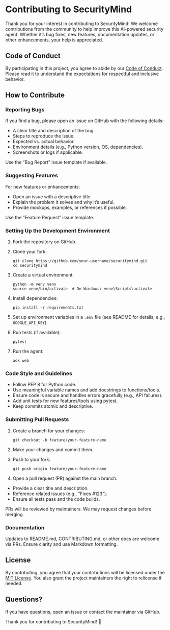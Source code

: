 # Contributing to SecurityMind

Thank you for your interest in contributing to SecurityMind! We welcome contributions from the community to help improve this AI-powered security agent. Whether it’s bug fixes, new features, documentation updates, or other enhancements, your help is appreciated.

## Code of Conduct

By participating in this project, you agree to abide by our [Code of Conduct](CODE_OF_CONDUCT.md). Please read it to understand the expectations for respectful and inclusive behavior.

## How to Contribute

### Reporting Bugs

If you find a bug, please open an issue on GitHub with the following details:

- A clear title and description of the bug.
- Steps to reproduce the issue.
- Expected vs. actual behavior.
- Environment details (e.g., Python version, OS, dependencies).
- Screenshots or logs if applicable.

Use the “Bug Report” issue template if available.

### Suggesting Features

For new features or enhancements:

- Open an issue with a descriptive title.
- Explain the problem it solves and why it’s useful.
- Provide mockups, examples, or references if possible.

Use the “Feature Request” issue template.

### Setting Up the Development Environment

1. Fork the repository on GitHub.
2. Clone your fork:
   
   ```
   git clone https://github.com/your-username/securitymind.git
   cd securitymind
   ```
3. Create a virtual environment:
   
   ```
   python -m venv venv
   source venv/bin/activate  # On Windows: venv\Scripts\activate
   ```
4. Install dependencies:
   
   ```
   pip install -r requirements.txt
   ```
5. Set up environment variables in a `.env` file (see README for details, e.g., `GOOGLE_API_KEY`).
6. Run tests (if available):
   
   ```
   pytest
   ```
7. Run the agent:
   
   ```
   adk web
   ```

### Code Style and Guidelines

- Follow PEP 8 for Python code.
- Use meaningful variable names and add docstrings to functions/tools.
- Ensure code is secure and handles errors gracefully (e.g., API failures).
- Add unit tests for new features/tools using pytest.
- Keep commits atomic and descriptive.

### Submitting Pull Requests

1. Create a branch for your changes:
   
   ```
   git checkout -b feature/your-feature-name
   ```
2. Make your changes and commit them.
3. Push to your fork:
   
   ```
   git push origin feature/your-feature-name
   ```
4. Open a pull request (PR) against the main branch.
- Provide a clear title and description.
- Reference related issues (e.g., “Fixes #123”).
- Ensure all tests pass and the code builds.

PRs will be reviewed by maintainers. We may request changes before merging.

### Documentation

Updates to README.md, CONTRIBUTING.md, or other docs are welcome via PRs. Ensure clarity and use Markdown formatting.

## License

By contributing, you agree that your contributions will be licensed under the [MIT License](LICENSE). You also grant the project maintainers the right to relicense if needed.

## Questions?

If you have questions, open an issue or contact the maintainer via GitHub.

Thank you for contributing to SecurityMind! 🚀